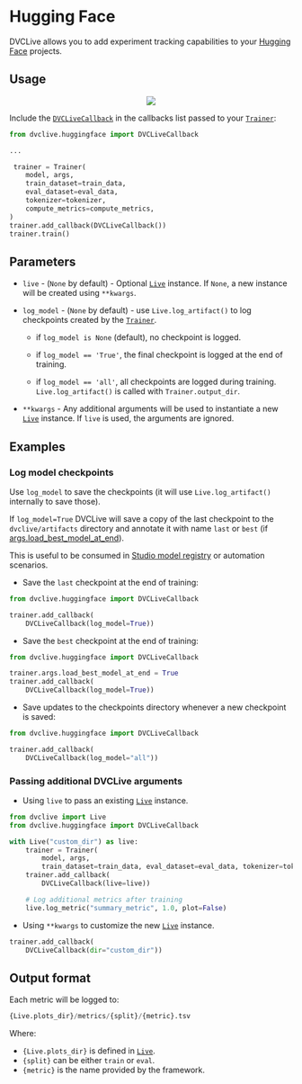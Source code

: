 # Hugging Face

DVCLive allows you to add experiment tracking capabilities to your
[Hugging Face](https://huggingface.co/) projects.

## Usage

<p align='center'>
  <a href="https://colab.research.google.com/github/iterative/dvclive/blob/main/examples/DVCLive-HuggingFace.ipynb">
    <img src="https://colab.research.google.com/assets/colab-badge.svg" />
  </a>
</p>

Include the
[`DVCLiveCallback`](https://github.com/iterative/dvclive/blob/main/src/dvclive/huggingface.py)
in the callbacks list passed to your
[`Trainer`](https://huggingface.co/transformers/main_classes/trainer.html):

```python
from dvclive.huggingface import DVCLiveCallback

...

 trainer = Trainer(
    model, args,
    train_dataset=train_data,
    eval_dataset=eval_data,
    tokenizer=tokenizer,
    compute_metrics=compute_metrics,
)
trainer.add_callback(DVCLiveCallback())
trainer.train()
```

## Parameters

- `live` - (`None` by default) - Optional [`Live`] instance. If `None`, a new
  instance will be created using `**kwargs`.

- `log_model` - (`None` by default) - use `Live.log_artifact()` to log
  checkpoints created by the
  [`Trainer`](https://huggingface.co/docs/transformers/main_classes/trainer#checkpoints).

  - if `log_model is None` (default), no checkpoint is logged.

  - if `log_model == 'True'`, the final checkpoint is logged at the end of
    training.

  - if `log_model == 'all'`, all checkpoints are logged during training.
    `Live.log_artifact()` is called with `Trainer.output_dir`.

- `**kwargs` - Any additional arguments will be used to instantiate a new
  [`Live`] instance. If `live` is used, the arguments are ignored.

## Examples

### Log model checkpoints

Use `log_model` to save the checkpoints (it will use `Live.log_artifact()`
internally to save those).

If `log_model=True` DVCLive will save a copy of the last checkpoint to the
`dvclive/artifacts` directory and annotate it with name `last` or `best` (if
[args.load_best_model_at_end](https://huggingface.co/docs/transformers/main_classes/trainer#transformers.TrainingArguments.load_best_model_at_end)).

This is useful to be consumed in [Studio model registry] or automation
scenarios.

- Save the `last` checkpoint at the end of training:

```python
from dvclive.huggingface import DVCLiveCallback

trainer.add_callback(
    DVCLiveCallback(log_model=True))
```

- Save the `best` checkpoint at the end of training:

```python
from dvclive.huggingface import DVCLiveCallback

trainer.args.load_best_model_at_end = True
trainer.add_callback(
    DVCLiveCallback(log_model=True))
```

- Save updates to the checkpoints directory whenever a new checkpoint is saved:

```python
from dvclive.huggingface import DVCLiveCallback

trainer.add_callback(
    DVCLiveCallback(log_model="all"))
```

### Passing additional DVCLive arguments

- Using `live` to pass an existing [`Live`] instance.

```python
from dvclive import Live
from dvclive.huggingface import DVCLiveCallback

with Live("custom_dir") as live:
    trainer = Trainer(
        model, args,
        train_dataset=train_data, eval_dataset=eval_data, tokenizer=tokenizer)
    trainer.add_callback(
        DVCLiveCallback(live=live))

    # Log additional metrics after training
    live.log_metric("summary_metric", 1.0, plot=False)
```

- Using `**kwargs` to customize the new [`Live`] instance.

```python
trainer.add_callback(
    DVCLiveCallback(dir="custom_dir"))
```

## Output format

Each metric will be logged to:

```py
{Live.plots_dir}/metrics/{split}/{metric}.tsv
```

Where:

- `{Live.plots_dir}` is defined in [`Live`].
- `{split}` can be either `train` or `eval`.
- `{metric}` is the name provided by the framework.

[`live`]: /doc/dvclive/live
[studio model registry]:
  /doc/studio/user-guide/model-registry/what-is-a-model-registry
